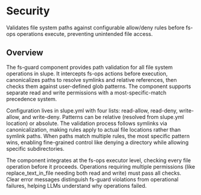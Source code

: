 # Security

Validates file system paths against configurable allow/deny rules before fs-ops operations execute, preventing unintended file access.

## Overview

The fs-guard component provides path validation for all file system operations in slupe. It intercepts fs-ops actions before execution, canonicalizes paths to resolve symlinks and relative references, then checks them against user-defined glob patterns. The component supports separate read and write permissions with a most-specific-match precedence system.

Configuration lives in slupe.yml with four lists: read-allow, read-deny, write-allow, and write-deny. Patterns can be relative (resolved from slupe.yml location) or absolute. The validation process follows symlinks via canonicalization, making rules apply to actual file locations rather than symlink paths. When paths match multiple rules, the most specific pattern wins, enabling fine-grained control like denying a directory while allowing specific subdirectories.

The component integrates at the fs-ops executor level, checking every file operation before it proceeds. Operations requiring multiple permissions (like replace_text_in_file needing both read and write) must pass all checks. Clear error messages distinguish fs-guard violations from operational failures, helping LLMs understand why operations failed.